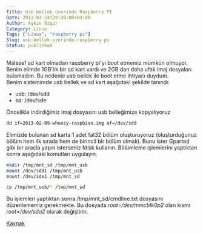 ```yaml
---
Title: Usb bellek üzerinde Raspberry PI 
Date: 2013-03-24T20:39:00+03:00
Author: Aşkın Özgür
Category: Linux
Tags: ["Linux", "raspberry pi"]
Slug: usb-bellek-uzerinde-raspberry-pi
Status: published
---
```


Malesef sd kart olmadan raspberry pi'yı boot etmemiz mümkün olmuyor. Benim elimde 1GB'lık bir sd kart vardı ve 2GB dan daha ufak imaj dosyaları bulamadım. Bu nedenle usb bellek ile boot etme ihtiyacı duydum.  
Benim sistemimde usb bellek ve sd kart aşağıdaki şekilde tanındı:  
- usb: /dev/sdd  
- sd: /dev/sde

Öncelikle indirdiğimiz imaj dosyasını usb belleğimize kopyalıyoruz

```bash
dd if=2013-02-09-wheezy-raspbian.img of=/dev/sdd
```

Elimizde bulunan sd karta 1 adet fat32 bölüm oluşturuyoruz (oluşturduğunuz bölüm hem ilk sırada hem de birincil bir bölüm olmalı). Bunu ister Gparted gibi bir araçla yapın isterseniz fdisk kullanın. Bölümleme işlemlerini yaptıktan sonra aşağıdaki komutları uygulayın.

```bash
mkdir /tmp/mnt_sd /tmp/mnt_usb
mount /dev/sdd1 /tmp/mnt_usb
mount /dev/sde1 /tmp/mnt_sd

cp /tmp/mnt_usb/* /tmp/mnt_sd
```

Bu işlemleri yaptıktan sonra /tmp/mnt\_sd/cmdline.txt dosyasını düzenlememiz gerekmekte. Bu dosyada *root=/dev/mmcblk0p2* olan kısmı *root=/dev/sda2* olarak değiştirin.

[Kaynak](http://www.networkinghowtos.com/howto/raspbian-on-raspberry-pi-using-sd-card-usb-memory-stick/)

<!--more-->
